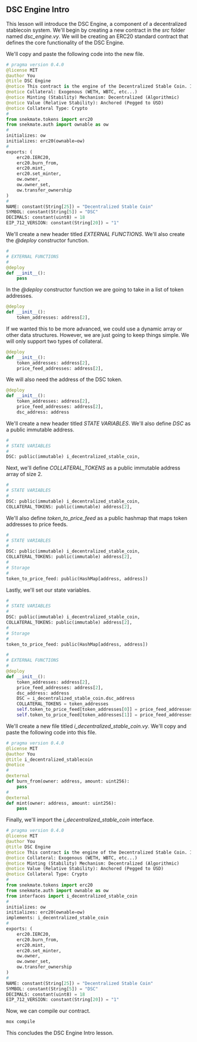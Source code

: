 ## DSC Engine Intro

This lesson will introduce the DSC Engine, a component of a decentralized stablecoin system. We'll begin by creating a new contract in the _src_ folder named _dsc_engine.vy_. We will be creating an ERC20 standard contract that defines the core functionality of the DSC Engine.

We'll copy and paste the following code into the new file.

```python
# pragma version 0.4.0
@license MIT
@author You
@title DSC Engine
@notice This contract is the engine of the Decentralized Stable Coin. It is responsible for the minting and burning of the stablecoin.
@notice Collateral: Exogenous (WETH, WBTC, etc...)
@notice Minting (Stability) Mechanism: Decentralized (Algorithmic)
@notice Value (Relative Stability): Anchored (Pegged to USD)
@notice Collateral Type: Crypto
#
from snekmate.tokens import erc20
from snekmate.auth import ownable as ow
#
initializes: ow
initializes: erc20(ownable=ow)
#
exports: (
    erc20.IERC20,
    erc20.burn_from,
    erc20.mint,
    erc20.set_minter,
    ow.owner,
    ow.owner_set,
    ow.transfer_ownership
)
#
NAME: constant(String[25]) = "Decentralized Stable Coin"
SYMBOL: constant(String[5]) = "DSC"
DECIMALS: constant(uint8) = 18
EIP_712_VERSION: constant(String[20]) = "1"
```

We'll create a new header titled _EXTERNAL FUNCTIONS_. We'll also create the _@deploy_ constructor function.

```python
#
# EXTERNAL FUNCTIONS
#
@deploy
def __init__():
    pass
```

In the _@deploy_ constructor function we are going to take in a list of token addresses.

```python
@deploy
def __init__():
    token_addresses: address[2],
```

If we wanted this to be more advanced, we could use a dynamic array or other data structures. However, we are just going to keep things simple. We will only support two types of collateral.

```python
@deploy
def __init__():
    token_addresses: address[2],
    price_feed_addresses: address[2],
```

We will also need the address of the DSC token.

```python
@deploy
def __init__():
    token_addresses: address[2],
    price_feed_addresses: address[2],
    dsc_address: address
```

We'll create a new header titled _STATE VARIABLES_. We'll also define _DSC_ as a public immutable address.

```python
#
# STATE VARIABLES
#
DSC: public(immutable) i_decentralized_stable_coin,
```

Next, we'll define _COLLATERAL_TOKENS_ as a public immutable address array of size 2.

```python
#
# STATE VARIABLES
#
DSC: public(immutable) i_decentralized_stable_coin,
COLLATERAL_TOKENS: public(immutable) address[2],
```

We'll also define _token_to_price_feed_ as a public hashmap that maps token addresses to price feeds.

```python
#
# STATE VARIABLES
#
DSC: public(immutable) i_decentralized_stable_coin,
COLLATERAL_TOKENS: public(immutable) address[2],
#
# Storage
#
token_to_price_feed: public(HashMap[address, address])
```

Lastly, we'll set our state variables.

```python
#
# STATE VARIABLES
#
DSC: public(immutable) i_decentralized_stable_coin,
COLLATERAL_TOKENS: public(immutable) address[2],
#
# Storage
#
token_to_price_feed: public(HashMap[address, address])

#
# EXTERNAL FUNCTIONS
#
@deploy
def __init__():
    token_addresses: address[2],
    price_feed_addresses: address[2],
    dsc_address: address
    DSC = i_decentralized_stable_coin.dsc_address
    COLLATERAL_TOKENS = token_addresses
    self.token_to_price_feed[token_addresses[0]] = price_feed_addresses[0]
    self.token_to_price_feed[token_addresses[1]] = price_feed_addresses[1]
```

We'll create a new file titled _i_decentralized_stable_coin.vy_. We'll copy and paste the following code into this file.

```python
# pragma version 0.4.0
@license MIT
@author You
@title i_decentralized_stablecoin
@notice 
#
@external
def burn_from(owner: address, amount: uint256):
    pass
#
@external
def mint(owner: address, amount: uint256):
    pass
```

Finally, we'll import the _i_decentralized_stable_coin_ interface.

```python
# pragma version 0.4.0
@license MIT
@author You
@title DSC Engine
@notice This contract is the engine of the Decentralized Stable Coin. It is responsible for the minting and burning of the stablecoin.
@notice Collateral: Exogenous (WETH, WBTC, etc...)
@notice Minting (Stability) Mechanism: Decentralized (Algorithmic)
@notice Value (Relative Stability): Anchored (Pegged to USD)
@notice Collateral Type: Crypto
#
from snekmate.tokens import erc20
from snekmate.auth import ownable as ow
from interfaces import i_decentralized_stable_coin
#
initializes: ow
initializes: erc20(ownable=ow)
implements: i_decentralized_stable_coin
#
exports: (
    erc20.IERC20,
    erc20.burn_from,
    erc20.mint,
    erc20.set_minter,
    ow.owner,
    ow.owner_set,
    ow.transfer_ownership
)
#
NAME: constant(String[25]) = "Decentralized Stable Coin"
SYMBOL: constant(String[5]) = "DSC"
DECIMALS: constant(uint8) = 18
EIP_712_VERSION: constant(String[20]) = "1"
```

Now, we can compile our contract.

```bash
mox compile
```

This concludes the DSC Engine Intro lesson. 
